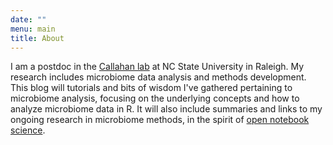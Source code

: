 ```yaml
---
date: ""
menu: main
title: About
---
```


I am a postdoc in the [Callahan lab](https://callahanlab.cvm.ncsu.edu) at NC
State University in Raleigh. My research includes microbiome data analysis and
methods development. This blog will tutorials and bits of wisdom I've gathered
pertaining to microbiome analysis, focusing on the underlying concepts and how
to analyze microbiome data in R. It will also include summaries and links to my
ongoing research in microbiome methods, in the spirit of [open notebook
science](http://onsnetwork.org/what-is-open-notebook-science/).
